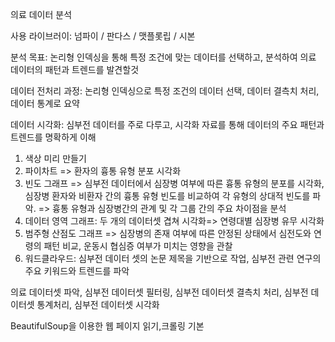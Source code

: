 의료 데이터 분석

사용 라이브러이: 넘파이 / 판다스 / 맷플롯립 / 시본

분석 목표: 논리형 인덱싱을 통해 특정 조건에 맞는 데이터를 선택하고, 분석하여 의료 데이터의 패턴과 트렌드를 발견할것

데이터 전처리 과정: 논리형 인덱싱으로 특정 조건의 데이터 선택, 데이터 결측치 처리, 데이터 통계로 요약

데이터 시각화: 심부전 데이터를 주로 다루고, 시각화 자료를 통해 데이터의 주요 패턴과 트렌드를 명확하게 이해
1. 색상 미리 만들기
2. 파이차트 => 환자의 흉통 유형 분포 시각화
3. 빈도 그래프 => 심부전 데이터에서 심장병 여부에 따른 흉통 유형의 분포를 시각화, 심장병 환자와 비환자 간의 흉통 유형 빈도를 비교하여 각 유형의 상대적 빈도를 파악. => 흉통 유형과 심장병간의 관계 및 각 그룹 간의 주요 차이점을 분석
4. 데이터 영역 그래프: 두 개의 데이터셋 겹쳐 시각화=> 연령대별 심장병 유무 시각화
5. 범주형 산점도 그래프 => 심장병의 존재 여부에 따른 안정된 상태에서 심전도와 연령의 패턴 비교, 운동시 협심증 여부가 미치는 영향을 관찰
6. 워드클라우드: 심부전 데이터 셋의 논문 제목을 기반으로 작업, 심부전 관련 연구의 주요 키워드와 트렌드를 파악

의료 데이터셋 파악, 심부전 데이터셋 필터링, 심부전 데이터셋 결측치 처리, 심부전 데이터셋 통계처리, 심부전 데이터셋 시각화


BeautifulSoup을 이용한 웹 페이지 읽기,크롤링 기본